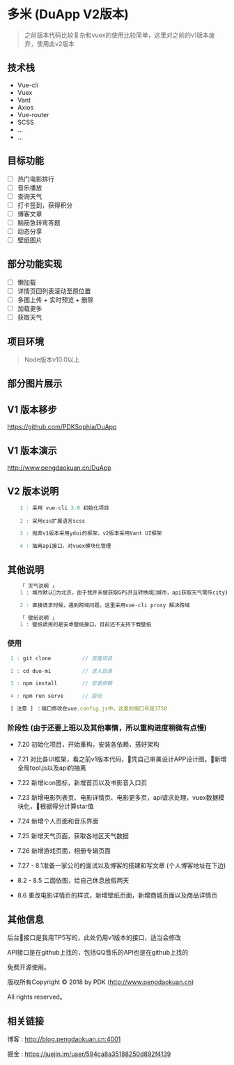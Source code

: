 # 多米 (DuApp V2版本)

> 之前版本代码比较复杂和vuex的使用比较简单，这里对之前的v1版本废弃，使用此v2版本

## 技术栈
+ Vue-cli
+ Vuex
+ Vant
+ Axios
+ Vue-router
+ SCSS 
+ ...
+ ...

## 目标功能
- [ ] 热门电影排行
- [ ] 音乐播放
- [ ] 查询天气
- [ ] 打卡签到，获得积分
- [ ] 博客文章
- [ ] 脑筋急转弯答题
- [ ] 动态分享
- [ ] 壁纸图片

## 部分功能实现
- [ ] 懒加载
- [ ] 详情页回列表滚动至原位置
- [ ] 多图上传 + 实时预览 + 删除
- [ ] 加载更多
- [ ] 获取天气

## 项目环境
> Node版本v10.0以上

## 部分图片展示

## V1 版本移步
https://github.com/PDKSophia/DuApp

## V1 版本演示
http://www.pengdaokuan.cn/DuApp

## V2 版本说明
```javascript
    1 : 采用 vue-cli 3.0 初始化项目
    
    2 : 采用css扩展语言scss

    3 : 抛弃v1版本采用ydui的框架，v2版本采用Vant UI框架

    4 : 抽离api接口，对vuex模块化管理

```

## 其他说明
```javascript 
    「 天气说明 」 
    1 : 城市默认为北京，由于我并未做获取GPS并且转换成城市，api获取天气需传cityId，而接口中的cityId有300多条，所以这边想获取某城市天气需要自己搜索切换查询哦 ～

    2 : 直接请求时候，遇到跨域问题，这里采用vue-cli proxy 解决跨域

    「 壁纸说明 」
    1 : 壁纸调用的是安卓壁纸接口，目前还不支持下载壁纸

```
### 使用
```javascript
 1 : git clone          // 克隆项目

 2 : cd duo-mi          // 进入目录

 3 : npm install        // 安装依赖

 4 : npm run serve      // 启动

 [ 注意 ] ：端口修改在vue.config.js中，这里的端口号是3750
```
### 阶段性 (由于还要上班以及其他事情，所以重构进度稍微有点慢)
+ 7.20 初始化项目，开始重构，安装各依赖，搭好架构

+ 7.21 对比各UI框架，看之前v1版本代码，凭自己审美设计APP设计图，新增全局tool.js以及api的抽离

+ 7.22 新增icon图标，新增首页以及书影音入口页

+ 7.23 新增电影列表页、电影详情页、电影更多页，api请求处理，vuex数据模块化，根据得分计算star值

+ 7.24 新增个人页面和音乐界面

+ 7.25 新增天气页面，获取各地区天气数据

+ 7.26 新增游戏页面，相册专辑页面

+ 7.27 - 8.1准备一家公司的面试以及博客的搭建和写文章 (个人博客地址在下边)

+ 8.2 - 8.5 二面依图，给自己休息放假两天

+ 8.6 重改电影详情页的样式，新增壁纸页面，新增商城页面以及商品详情页

## 其他信息

后台接口是我用TP5写的，此处仍用v1版本的接口，适当会修改

API接口是在github上找的，包括QQ音乐的API也是在github上找的

免费开源使用。

版权所有Copyright © 2018 by PDK (http://www.pengdaokuan.cn)

All rights reserved。
 
## 相关链接

博客 : http://blog.pengdaokuan.cn:4001

掘金 : https://juejin.im/user/594ca8a35188250d892f4139